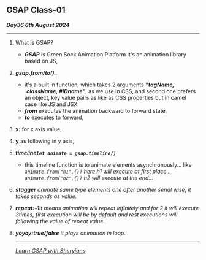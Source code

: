 ## GSAP Class-01
**_Day36 6th August 2024_**
***
1. What is GSAP?
   * ***GSAP*** is Green Sock Animation Platform it's an animation library based on JS,
2. _**gsap.from/to()**.._
   * it's a built in function, which takes 2 arguments ***"tagName, .className, #IDname"***, as we use in CSS, and second one prefers an object, key value pairs as like as CSS properties but in camel case like JS and JSX. 
   * ***from*** executes the animation backward to forward state,
   * ***to*** executes to forward,
  

3. **x:** for x axis value,
4. **y** as following in y axis,
5. ***timeline`let animate = gsap.timeline()`***
   * this timeline function is to animate elements asynchronously... like
        _`animate.from("h1",{})` here h1 will execute at first place..._  
        _`animate.from("h2",{})` h2 will execute at the end..._  
6. ***stagger*** _animate same type elements one after another serial wise, it takes seconds as value._
7. ***repeat:-1***_it means animation will repeat infinitely and for 2 it will execute 3times, first execution will be by default and rest executions will following the value of repeat value._
8. ***yoyoy:true/false*** _it plays animation in loop._
   ****
   [_Learn GSAP with Sheryians_](https://www.youtube.com/watch?v=9C03V1dXxOU&list=PLbtI3_MArDOnIIJxB6xFtpnhM0wTwz0x6)


